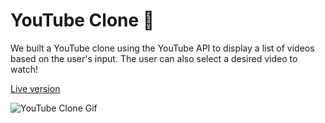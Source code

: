 # YouTube Clone 🎥

We built a YouTube clone using the YouTube API to display a list of videos based on the user's input. The user can also select a desired video to watch!

[Live version](https://flamboyant-kare-48dcc3.netlify.app/)

![YouTube Clone Gif](YouTube-Clone.gif)


